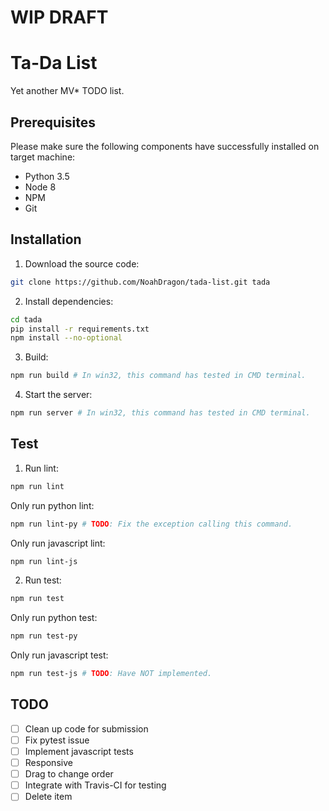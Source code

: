 # **WIP DRAFT**

# Ta-Da List

Yet another MV* TODO list.


## Prerequisites

Please make sure the following components have successfully installed on target machine:

* Python 3.5
* Node 8
* NPM
* Git


## Installation

1. Download the source code:
```sh
git clone https://github.com/NoahDragon/tada-list.git tada
```
2. Install dependencies:
```sh
cd tada
pip install -r requirements.txt
npm install --no-optional
```
3. Build:
```sh
npm run build # In win32, this command has tested in CMD terminal.
```
4. Start the server:
```sh
npm run server # In win32, this command has tested in CMD terminal.
```

## Test

1. Run lint:
```sh
npm run lint
```
Only run python lint:
```sh
npm run lint-py # TODO: Fix the exception calling this command.
```
Only run javascript lint:
```sh
npm run lint-js
```
2. Run test:
```sh
npm run test
```
Only run python test:
```sh
npm run test-py
```
Only run javascript test:
```sh
npm run test-js # TODO: Have NOT implemented.
```

## TODO

- [ ] Clean up code for submission
- [ ] Fix pytest issue
- [ ] Implement javascript tests
- [ ] Responsive
- [ ] Drag to change order
- [ ] Integrate with Travis-CI for testing
- [ ] Delete item
